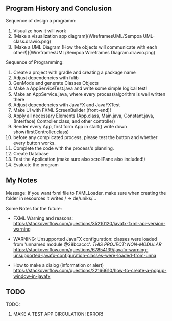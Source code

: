 ## Program History and Conclusion

Sequence of design a programm:
1. Visualize how it will work
2. [Make a visualization app diagram](WireframesUML/Sempoa UML-class.drawio.png) 
3. [Make a UML Diagram (How the objects will communicate with each other!)](WireframesUML/Sempoa Wireframes Diagram.drawio.png) 

Sequence of Programming:
1. Create a project with gradle and creating a package name
2. Adjust dependencies with fulib
3. GenMode and generate Classes Objects
4. Make a AppServiceTest.java and write some simple logical test!
5. Make an AppService.java, where every process/algorithm is well written there
6. Adjust dependencies with JavaFX and JavaFXTest
7. Make UI with FXML ScreenBuilder (front-end)!
8. Apply all necessary Elements (App.class, Main.java, Constant.java, (Interface) Controller.class, and other controller)
9. Render every App, first form App in start() write down show(firstController.class)
10. before any complicated process, please test the button and whether every button works.
11. Complete the code with the process's planning.
12. Create Database
13. Test the Application (make sure also scrollPane also included!)
14. Evaluate the program

## My Notes
Message:
If you want fxml file to FXMLLoader. make sure when creating the folder in resources it writes / -> de/uniks/...

Some Notes for the future:
* FXML Warning and reasons: https://stackoverflow.com/questions/35210120/javafx-fxml-api-version-warning


* WARNING: Unsupported JavaFX configuration: classes were loaded from 'unnamed module @28bcaccc'.
  _THIS PROJECT: NON-MODULAR_
  https://stackoverflow.com/questions/67854139/javafx-warning-unsupported-javafx-configuration-classes-were-loaded-from-unna

* How to make a dialog (information or alert)
  https://stackoverflow.com/questions/22166610/how-to-create-a-popup-window-in-javafx


## TODO
TODO:
1. MAKE A TEST APP CIRCULATION! ERROR!
